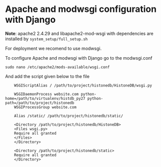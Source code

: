 # Apache and modwsgi configuration with Django

**Note**: apache2 2.4.29 and libapache2-mod-wsgi with dependencies are installed by ```system_setup/full_setup.sh```

For deployment we recomend to use modwsgi.

To configure Apache and modwsgi with Django go to the modwsgi.conf
```
sudo nano /etc/apache2/mods-available/wsgi.conf
```

And add the script given below to the file
```
    WSGIScriptAlias / /path/to/project/histonedb/HistoneDB/wsgi.py 

    WSGIDaemonProcess website.com python-home=/path/to/virtualenv/histdb_py27 python-path=/path/to/project/histonedb
    WSGIProcessGroup website.com

    Alias /static/ /path/to/project/histonedb/static/

    <Directory /path/to/project/histonedb/HistoneDB>
    <Files wsgi.py>
    Require all granted
    </Files>
    </Directory>

    <Directory /path/to/project/histonedb/static>
    Require all granted
    </Directory>
```
